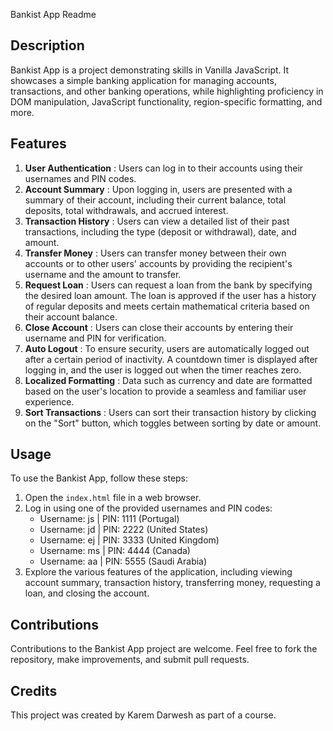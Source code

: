Bankist App Readme

## Description

Bankist App is a project demonstrating skills in Vanilla JavaScript. It showcases a simple banking application for managing accounts, transactions, and other banking operations, while highlighting proficiency in DOM manipulation, JavaScript functionality, region-specific formatting, and more.

## Features

1. **User Authentication** : Users can log in to their accounts using their usernames and PIN codes.
2. **Account Summary** : Upon logging in, users are presented with a summary of their account, including their current balance, total deposits, total withdrawals, and accrued interest.
3. **Transaction History** : Users can view a detailed list of their past transactions, including the type (deposit or withdrawal), date, and amount.
4. **Transfer Money** : Users can transfer money between their own accounts or to other users' accounts by providing the recipient's username and the amount to transfer.
5. **Request Loan** : Users can request a loan from the bank by specifying the desired loan amount. The loan is approved if the user has a history of regular deposits and meets certain mathematical criteria based on their account balance.
6. **Close Account** : Users can close their accounts by entering their username and PIN for verification.
7. **Auto Logout** : To ensure security, users are automatically logged out after a certain period of inactivity. A countdown timer is displayed after logging in, and the user is logged out when the timer reaches zero.
8. **Localized Formatting** : Data such as currency and date are formatted based on the user's location to provide a seamless and familiar user experience.
9. **Sort Transactions** : Users can sort their transaction history by clicking on the "Sort" button, which toggles between sorting by date or amount.

## Usage

To use the Bankist App, follow these steps:

1. Open the `index.html` file in a web browser.
2. Log in using one of the provided usernames and PIN codes:
   * Username: js | PIN: 1111 (Portugal)
   * Username: jd | PIN: 2222 (United States)
   * Username: ej | PIN: 3333 (United Kingdom)
   * Username: ms | PIN: 4444 (Canada)
   * Username: aa | PIN: 5555 (Saudi Arabia)
3. Explore the various features of the application, including viewing account summary, transaction history, transferring money, requesting a loan, and closing the account.

## Contributions

Contributions to the Bankist App project are welcome. Feel free to fork the repository, make improvements, and submit pull requests.

## Credits

This project was created by Karem Darwesh as part of a course.
